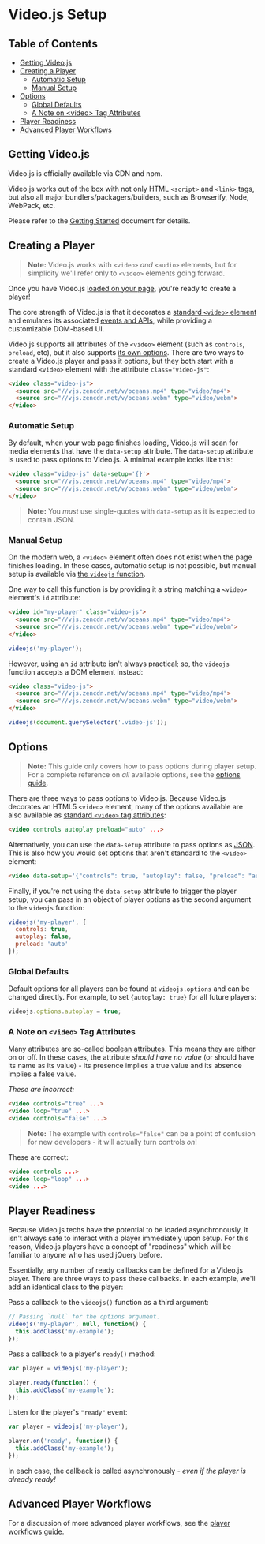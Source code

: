 # Video.js Setup

## Table of Contents

* [Getting Video.js](#getting-videojs)
* [Creating a Player](#creating-a-player)
  * [Automatic Setup](#automatic-setup)
  * [Manual Setup](#manual-setup)
* [Options](#options)
  * [Global Defaults](#global-defaults)
  * [A Note on &lt;video> Tag Attributes](#a-note-on-video-tag-attributes)
* [Player Readiness](#player-readiness)
* [Advanced Player Workflows](#advanced-player-workflows)

## Getting Video.js

Video.js is officially available via CDN and npm.

Video.js works out of the box with not only HTML `<script>` and `<link>` tags, but also all major bundlers/packagers/builders, such as Browserify, Node, WebPack, etc.

Please refer to the [Getting Started][getting-started] document for details.

## Creating a Player

> **Note:** Video.js works with `<video>` _and_ `<audio>` elements, but for simplicity we'll refer only to `<video>` elements going forward.

Once you have Video.js [loaded on your page][getting-started], you're ready to create a player!

The core strength of Video.js is that it decorates a [standard `<video>` element][w3c-video] and emulates its associated [events and APIs][w3c-media-events], while providing a customizable DOM-based UI.

Video.js supports all attributes of the `<video>` element (such as `controls`, `preload`, etc), but it also supports [its own options](#options). There are two ways to create a Video.js player and pass it options, but they both start with a standard `<video>` element with the attribute `class="video-js"`:

```html
<video class="video-js">
  <source src="//vjs.zencdn.net/v/oceans.mp4" type="video/mp4">
  <source src="//vjs.zencdn.net/v/oceans.webm" type="video/webm">
</video>
```

### Automatic Setup

By default, when your web page finishes loading, Video.js will scan for media elements that have the `data-setup` attribute. The `data-setup` attribute is used to pass options to Video.js. A minimal example looks like this:

```html
<video class="video-js" data-setup='{}'>
  <source src="//vjs.zencdn.net/v/oceans.mp4" type="video/mp4">
  <source src="//vjs.zencdn.net/v/oceans.webm" type="video/webm">
</video>
```

> **Note:** You _must_ use single-quotes with `data-setup` as it is expected to contain JSON.

### Manual Setup

On the modern web, a `<video>` element often does not exist when the page finishes loading. In these cases, automatic setup is not possible, but manual setup is available via [the `videojs` function][videojs].

One way to call this function is by providing it a string matching a `<video>` element's `id` attribute:

```html
<video id="my-player" class="video-js">
  <source src="//vjs.zencdn.net/v/oceans.mp4" type="video/mp4">
  <source src="//vjs.zencdn.net/v/oceans.webm" type="video/webm">
</video>
```

```js
videojs('my-player');
```

However, using an `id` attribute isn't always practical; so, the `videojs` function accepts a DOM element instead:

```html
<video class="video-js">
  <source src="//vjs.zencdn.net/v/oceans.mp4" type="video/mp4">
  <source src="//vjs.zencdn.net/v/oceans.webm" type="video/webm">
</video>
```

```js
videojs(document.querySelector('.video-js'));
```

## Options

> **Note:** This guide only covers how to pass options during player setup. For a complete reference on _all_ available options, see the [options guide](tutorial-options.html).

There are three ways to pass options to Video.js. Because Video.js decorates an HTML5 `<video>` element, many of the options available are also available as [standard `<video>` tag attributes][video-attrs]:

```html
<video controls autoplay preload="auto" ...>
```

Alternatively, you can use the `data-setup` attribute to pass options as [JSON][json]. This is also how you would set options that aren't standard to the `<video>` element:

```html
<video data-setup='{"controls": true, "autoplay": false, "preload": "auto"}'...>
```

Finally, if you're not using the `data-setup` attribute to trigger the player setup, you can pass in an object of player options as the second argument to the `videojs` function:

```js
videojs('my-player', {
  controls: true,
  autoplay: false,
  preload: 'auto'
});
```

### Global Defaults

Default options for all players can be found at `videojs.options` and can be changed directly. For example, to set `{autoplay: true}` for all future players:

```js
videojs.options.autoplay = true;
```

### A Note on `<video>` Tag Attributes

Many attributes are so-called [boolean attributes][boolean-attrs]. This means they are either on or off. In these cases, the attribute _should have no value_ (or should have its name as its value) - its presence implies a true value and its absence implies a false value.

_These are incorrect:_

```html
<video controls="true" ...>
<video loop="true" ...>
<video controls="false" ...>
```

> **Note:** The example with `controls="false"` can be a point of confusion for new developers - it will actually turn controls _on_!

These are correct:

```html
<video controls ...>
<video loop="loop" ...>
<video ...>
```

## Player Readiness

Because Video.js techs have the potential to be loaded asynchronously, it isn't always safe to interact with a player immediately upon setup. For this reason, Video.js players have a concept of "readiness" which will be familiar to anyone who has used jQuery before.

Essentially, any number of ready callbacks can be defined for a Video.js player. There are three ways to pass these callbacks. In each example, we'll add an identical class to the player:

Pass a callback to the `videojs()` function as a third argument:

```js
// Passing `null` for the options argument.
videojs('my-player', null, function() {
  this.addClass('my-example');
});
```

Pass a callback to a player's `ready()` method:

```js
var player = videojs('my-player');

player.ready(function() {
  this.addClass('my-example');
});
```

Listen for the player's `"ready"` event:

```js
var player = videojs('my-player');

player.on('ready', function() {
  this.addClass('my-example');
});
```

In each case, the callback is called asynchronously - _even if the player is already ready!_

## Advanced Player Workflows

For a discussion of more advanced player workflows, see the [player workflows guide][player-workflows].

[player-workflows]: tutorial-player-workflows.html

[boolean-attrs]: https://www.w3.org/TR/2011/WD-html5-20110525/common-microsyntaxes.html#boolean-attributes

[getting-started]: http://videojs.com/getting-started/

[json]: http://json.org/example.html

[video-attrs]: https://developer.mozilla.org/en-US/docs/Web/HTML/Element/video#Attributes

[videojs]: http://docs.videojs.com/module-videojs.html

[w3c-media-events]: https://www.w3.org/2010/05/video/mediaevents.html

[w3c-video]: http://www.w3.org/TR/html5/embedded-content-0.html#the-video-element
